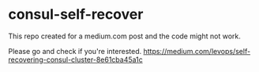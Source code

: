 # consul-self-recover
This repo created for a medium.com post and the code might not work.

Please go and check if you're interested. https://medium.com/levops/self-recovering-consul-cluster-8e61cba45a1c

